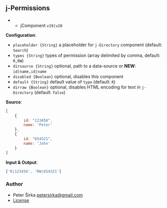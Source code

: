 ## j-Permissions

- - jComponent `v19|v20`

__Configuration__:

- `placeholder {String}` a placeholder for `j-Directory` component (default: `Search`)
- `types {String}` types of permission (array delimited by comma, default: `R,RW`)
- `dirsource {String}` optional, path to a data-source or __NEW__: `id|name,id|name`
- `disabled {Boolean}` optional, disables this component
- `default {String}` default value of `type` (default: `R`)
- `dirraw {Boolean}` optional, disables HTML encoding for text in `j-Directory` (default: `false`)


__Source__:

```js
[
	{
		id: "123456",
		name: 'Peter'
	},
	{
		id: "654321",
		name: 'John'
	}
]
```

__Input & Output__:

```js
['R|123456', 'RW|654321']
````

### Author

- Peter Širka <petersirka@gmail.com>
- [License](https://www.totaljs.com/license/)
